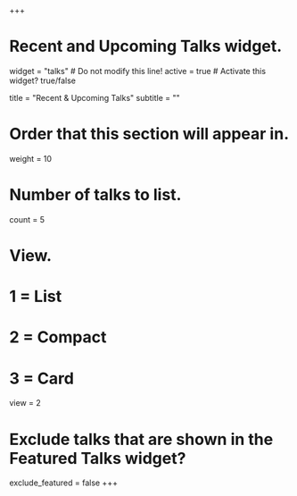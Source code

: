 +++
# Recent and Upcoming Talks widget.
widget = "talks"  # Do not modify this line!
active = true  # Activate this widget? true/false

title = "Recent & Upcoming Talks"
subtitle = ""

# Order that this section will appear in.
weight = 10

# Number of talks to list.
count = 5

# View.
#   1 = List
#   2 = Compact
#   3 = Card
view = 2

# Exclude talks that are shown in the Featured Talks widget?
exclude_featured = false
+++

